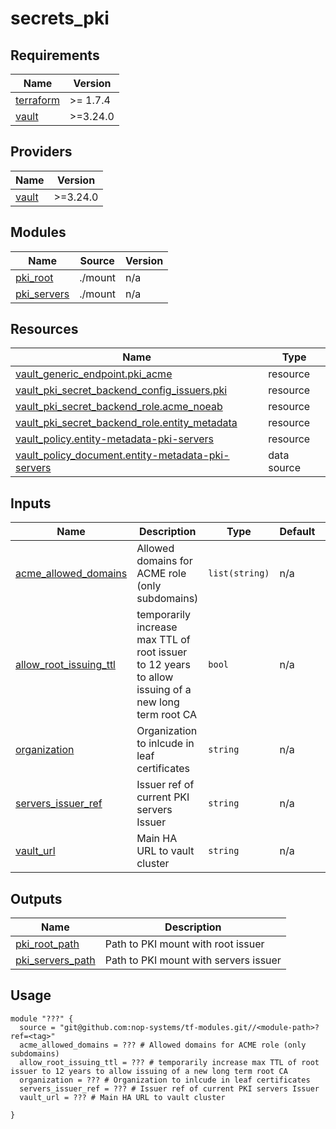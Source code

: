 # secrets_pki

<!-- BEGIN_TF_DOCS -->
## Requirements

| Name | Version |
|------|---------|
| <a name="requirement_terraform"></a> [terraform](#requirement\_terraform) | >= 1.7.4 |
| <a name="requirement_vault"></a> [vault](#requirement\_vault) | >=3.24.0 |

## Providers

| Name | Version |
|------|---------|
| <a name="provider_vault"></a> [vault](#provider\_vault) | >=3.24.0 |

## Modules

| Name | Source | Version |
|------|--------|---------|
| <a name="module_pki_root"></a> [pki\_root](#module\_pki\_root) | ./mount | n/a |
| <a name="module_pki_servers"></a> [pki\_servers](#module\_pki\_servers) | ./mount | n/a |

## Resources

| Name | Type |
|------|------|
| [vault_generic_endpoint.pki_acme](https://registry.terraform.io/providers/hashicorp/vault/latest/docs/resources/generic_endpoint) | resource |
| [vault_pki_secret_backend_config_issuers.pki](https://registry.terraform.io/providers/hashicorp/vault/latest/docs/resources/pki_secret_backend_config_issuers) | resource |
| [vault_pki_secret_backend_role.acme_noeab](https://registry.terraform.io/providers/hashicorp/vault/latest/docs/resources/pki_secret_backend_role) | resource |
| [vault_pki_secret_backend_role.entity_metadata](https://registry.terraform.io/providers/hashicorp/vault/latest/docs/resources/pki_secret_backend_role) | resource |
| [vault_policy.entity-metadata-pki-servers](https://registry.terraform.io/providers/hashicorp/vault/latest/docs/resources/policy) | resource |
| [vault_policy_document.entity-metadata-pki-servers](https://registry.terraform.io/providers/hashicorp/vault/latest/docs/data-sources/policy_document) | data source |

## Inputs

| Name | Description | Type | Default | Required |
|------|-------------|------|---------|:--------:|
| <a name="input_acme_allowed_domains"></a> [acme\_allowed\_domains](#input\_acme\_allowed\_domains) | Allowed domains for ACME role (only subdomains) | `list(string)` | n/a | yes |
| <a name="input_allow_root_issuing_ttl"></a> [allow\_root\_issuing\_ttl](#input\_allow\_root\_issuing\_ttl) | temporarily increase max TTL of root issuer to 12 years to allow issuing of a new long term root CA | `bool` | n/a | yes |
| <a name="input_organization"></a> [organization](#input\_organization) | Organization to inlcude in leaf certificates | `string` | n/a | yes |
| <a name="input_servers_issuer_ref"></a> [servers\_issuer\_ref](#input\_servers\_issuer\_ref) | Issuer ref of current PKI servers Issuer | `string` | n/a | yes |
| <a name="input_vault_url"></a> [vault\_url](#input\_vault\_url) | Main HA URL to vault cluster | `string` | n/a | yes |

## Outputs

| Name | Description |
|------|-------------|
| <a name="output_pki_root_path"></a> [pki\_root\_path](#output\_pki\_root\_path) | Path to PKI mount with root issuer |
| <a name="output_pki_servers_path"></a> [pki\_servers\_path](#output\_pki\_servers\_path) | Path to PKI mount with servers issuer |

## Usage

```hcl
module "???" {
  source = "git@github.com:nop-systems/tf-modules.git//<module-path>?ref=<tag>"
  acme_allowed_domains = ??? # Allowed domains for ACME role (only subdomains)
  allow_root_issuing_ttl = ??? # temporarily increase max TTL of root issuer to 12 years to allow issuing of a new long term root CA
  organization = ??? # Organization to inlcude in leaf certificates
  servers_issuer_ref = ??? # Issuer ref of current PKI servers Issuer
  vault_url = ??? # Main HA URL to vault cluster
  
}
```
<!-- END_TF_DOCS -->
